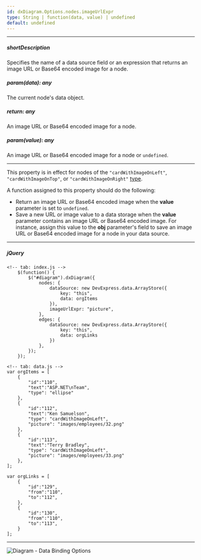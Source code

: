 ```yaml
---
id: dxDiagram.Options.nodes.imageUrlExpr
type: String | function(data, value) | undefined
default: undefined
---
```

---
##### shortDescription
Specifies the name of a data source field or an expression that returns an image URL or Base64 encoded image for a node.

##### param(data): any
The current node's data object.

##### return: any
An image URL or Base64 encoded image for a node.

##### param(value): any
An image URL or Base64 encoded image for a node or `undefined`.

---
This property is in effect for nodes of the `"cardWithImageOnLeft"`, `"cardWithImageOnTop"`, or `"cardWithImageOnRight"` [type](/concepts/05%20UI%20Components/Diagram/40%20Shape%20Types.md '/Documentation/Guide/UI_Components/Diagram/Shape_Types/').

A function assigned to this property should do the following:

* Return an image URL or Base64 encoded image when the **value** parameter is set to `undefined`.
* Save a new URL or image value to a data storage when the **value** parameter contains an image URL or Base64 encoded image. For instance, assign this value to the **obj** parameter's field to save an image URL or Base64 encoded image for a node in your data source.

---
##### jQuery

    <!-- tab: index.js -->
        $(function() {
            $("#diagram").dxDiagram({
                nodes: {
                    dataSource: new DevExpress.data.ArrayStore({
                        key: "this",
                        data: orgItems
                    }),
                    imageUrlExpr: "picture",
                },
                edges: {
                    dataSource: new DevExpress.data.ArrayStore({
                        key: "this",
                        data: orgLinks
                    })
                },
            });
        });
    
    <!-- tab: data.js -->
    var orgItems = [
        {  
            "id":"110",
            "text":"ASP.NET\nTeam",
            "type": "ellipse"
        },
        {  
            "id":"112",
            "text":"Ken Samuelson",
            "type": "cardWithImageOnLeft",
            "picture": "images/employees/32.png"
        },
        {  
            "id":"113",
            "text":"Terry Bradley",
            "type": "cardWithImageOnLeft",
            "picture": "images/employees/33.png"
        },
    ];

    var orgLinks = [  
        {  
            "id":"129",
            "from":"110",
            "to":"112",
        },
        {  
            "id":"130",
            "from":"110",
            "to":"113",
        }
    ];

---

![Diagram - Data Binding Options](/images/diagram/image-url-expr.png)